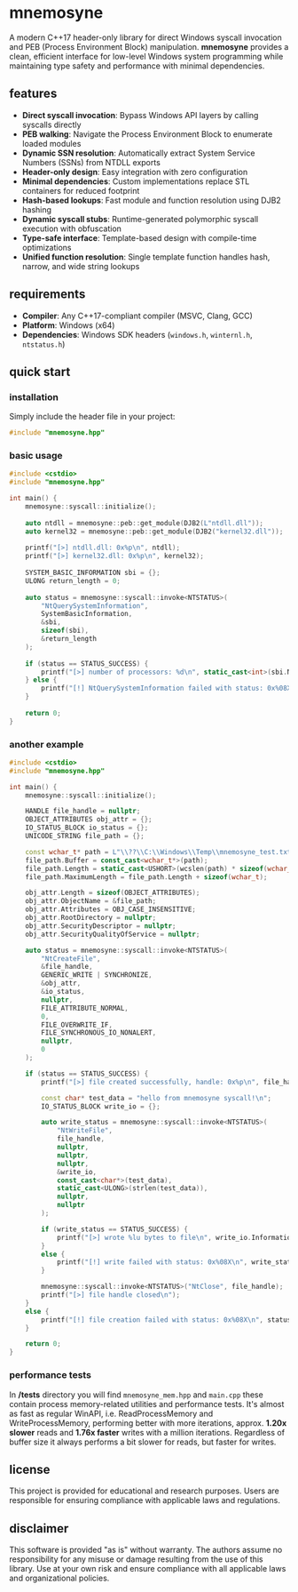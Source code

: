 # mnemosyne

A modern C++17 header-only library for direct Windows syscall invocation and PEB (Process Environment Block) manipulation. **mnemosyne** provides a clean, efficient interface for low-level Windows system programming while maintaining type safety and performance with minimal dependencies.

## features

- **Direct syscall invocation**: Bypass Windows API layers by calling syscalls directly
- **PEB walking**: Navigate the Process Environment Block to enumerate loaded modules
- **Dynamic SSN resolution**: Automatically extract System Service Numbers (SSNs) from NTDLL exports
- **Header-only design**: Easy integration with zero configuration
- **Minimal dependencies**: Custom implementations replace STL containers for reduced footprint
- **Hash-based lookups**: Fast module and function resolution using DJB2 hashing
- **Dynamic syscall stubs**: Runtime-generated polymorphic syscall execution with obfuscation
- **Type-safe interface**: Template-based design with compile-time optimizations
- **Unified function resolution**: Single template function handles hash, narrow, and wide string lookups

## requirements

- **Compiler**: Any C++17-compliant compiler (MSVC, Clang, GCC)
- **Platform**: Windows (x64)
- **Dependencies**: Windows SDK headers (`windows.h`, `winternl.h`, `ntstatus.h`)

## quick start

### installation

Simply include the header file in your project:

```cpp
#include "mnemosyne.hpp"
```
### basic usage
```cpp
#include <cstdio>
#include "mnemosyne.hpp"

int main() {
    mnemosyne::syscall::initialize();
    
    auto ntdll = mnemosyne::peb::get_module(DJB2(L"ntdll.dll"));
    auto kernel32 = mnemosyne::peb::get_module(DJB2("kernel32.dll"));
    
    printf("[>] ntdll.dll: 0x%p\n", ntdll);
    printf("[>] kernel32.dll: 0x%p\n", kernel32);
    
    SYSTEM_BASIC_INFORMATION sbi = {};
    ULONG return_length = 0;
    
    auto status = mnemosyne::syscall::invoke<NTSTATUS>(
        "NtQuerySystemInformation",
        SystemBasicInformation,
        &sbi,
        sizeof(sbi),
        &return_length
    );
    
    if (status == STATUS_SUCCESS) {
        printf("[>] number of processors: %d\n", static_cast<int>(sbi.NumberOfProcessors));
    } else {
        printf("[!] NtQuerySystemInformation failed with status: 0x%08X\n", status);
    }
    
    return 0;
}
```
### another example
```cpp
#include <cstdio>
#include "mnemosyne.hpp"

int main() {
    mnemosyne::syscall::initialize();

    HANDLE file_handle = nullptr;
    OBJECT_ATTRIBUTES obj_attr = {};
    IO_STATUS_BLOCK io_status = {};
    UNICODE_STRING file_path = {};

    const wchar_t* path = L"\\??\\C:\\Windows\\Temp\\mnemosyne_test.txt";
    file_path.Buffer = const_cast<wchar_t*>(path);
    file_path.Length = static_cast<USHORT>(wcslen(path) * sizeof(wchar_t));
    file_path.MaximumLength = file_path.Length + sizeof(wchar_t);

    obj_attr.Length = sizeof(OBJECT_ATTRIBUTES);
    obj_attr.ObjectName = &file_path;
    obj_attr.Attributes = OBJ_CASE_INSENSITIVE;
    obj_attr.RootDirectory = nullptr;
    obj_attr.SecurityDescriptor = nullptr;
    obj_attr.SecurityQualityOfService = nullptr;

    auto status = mnemosyne::syscall::invoke<NTSTATUS>(
        "NtCreateFile",
        &file_handle,
        GENERIC_WRITE | SYNCHRONIZE,
        &obj_attr,
        &io_status,
        nullptr,
        FILE_ATTRIBUTE_NORMAL,
        0,
        FILE_OVERWRITE_IF,
        FILE_SYNCHRONOUS_IO_NONALERT,
        nullptr,
        0
    );

    if (status == STATUS_SUCCESS) {
        printf("[>] file created successfully, handle: 0x%p\n", file_handle);

        const char* test_data = "hello from mnemosyne syscall!\n";
        IO_STATUS_BLOCK write_io = {};

        auto write_status = mnemosyne::syscall::invoke<NTSTATUS>(
            "NtWriteFile",
            file_handle,
            nullptr,
            nullptr,
            nullptr,
            &write_io,
            const_cast<char*>(test_data),
            static_cast<ULONG>(strlen(test_data)),
            nullptr,
            nullptr
        );

        if (write_status == STATUS_SUCCESS) {
            printf("[>] wrote %lu bytes to file\n", write_io.Information);
        }
        else {
            printf("[!] write failed with status: 0x%08X\n", write_status);
        }

        mnemosyne::syscall::invoke<NTSTATUS>("NtClose", file_handle);
        printf("[>] file handle closed\n");
    }
    else {
        printf("[!] file creation failed with status: 0x%08X\n", status);
    }

    return 0;
}
```
### performance tests
In **/tests** directory you will find `mnemosyne_mem.hpp` and `main.cpp` these contain process memory-related utilities and performance tests. It's almost as fast as regular WinAPI, i.e. ReadProcessMemory and WriteProcessMemory, performing better with more iterations, approx. **1.20x slower** reads and **1.76x faster** writes with a million iterations. Regardless of buffer size it always performs a bit slower for reads, but faster for writes.

## license
This project is provided for educational and research purposes. Users are responsible for ensuring compliance with applicable laws and regulations.

## disclaimer
This software is provided "as is" without warranty. The authors assume no responsibility for any misuse or damage resulting from the use of this library. Use at your own risk and ensure compliance with all applicable laws and organizational policies.
